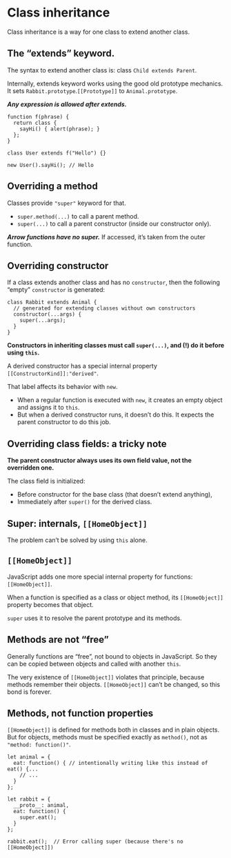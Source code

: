 # Class inheritance

Class inheritance is a way for one class to extend another class.

## The “extends” keyword.

The syntax to extend another class is: class `Child extends Parent`.

Internally, extends keyword works using the good old prototype mechanics. It sets `Rabbit.prototype`.`[[Prototype]]` to `Animal.prototype`.

***Any expression is allowed after extends.***

```
function f(phrase) {
  return class {
    sayHi() { alert(phrase); }
  };
}

class User extends f("Hello") {}

new User().sayHi(); // Hello
```

## Overriding a method

Classes provide `"super"` keyword for that.

- `super.method(...)` to call a parent method.
- `super(...)` to call a parent constructor (inside our constructor only).

***Arrow functions have no super.***
If accessed, it’s taken from the outer function.

## Overriding constructor

If a class extends another class and has no `constructor`, then the following “empty” `constructor` is generated:

```
class Rabbit extends Animal {
  // generated for extending classes without own constructors
  constructor(...args) {
    super(...args);
  }
}
```

**Constructors in inheriting classes must call `super(...)`, and (!) do it before using `this`.**

A derived constructor has a special internal property `[[ConstructorKind]]:"derived"`.

That label affects its behavior with `new`.

- When a regular function is executed with `new`, it creates an empty object and assigns it to `this`.
- But when a derived constructor runs, it doesn’t do this. It expects the parent constructor to do this job.

## Overriding class fields: a tricky note

**The parent constructor always uses its own field value, not the overridden one.**

The class field is initialized:

- Before constructor for the base class (that doesn’t extend anything), 
- Immediately after `super()` for the derived class.

## Super: internals, `[[HomeObject]]`

The problem can’t be solved by using `this` alone.

## `[[HomeObject]]`

JavaScript adds one more special internal property for functions: `[[HomeObject]]`.

When a function is specified as a class or object method, its `[[HomeObject]]` property becomes that object.

`super` uses it to resolve the parent prototype and its methods.

## Methods are not “free”

Generally functions are “free”, not bound to objects in JavaScript. So they can be copied between objects and called with another `this`.

The very existence of `[[HomeObject]]` violates that principle, because methods remember their objects. `[[HomeObject]]` can’t be changed, so this bond is forever.

## Methods, not function properties

`[[HomeObject]]` is defined for methods both in classes and in plain objects. But for objects, methods must be specified exactly as `method()`, not as `"method: function()"`.

```
let animal = {
  eat: function() { // intentionally writing like this instead of eat() {...
    // ...
  }
};

let rabbit = {
  __proto__: animal,
  eat: function() {
    super.eat();
  }
};

rabbit.eat();  // Error calling super (because there's no [[HomeObject]])
```








